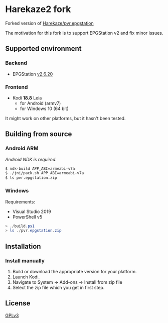 # Harekaze2 fork
Forked version of [Harekaze/pvr.epgstation](https://github.com/Harekaze/pvr.epgstation)

The motivation for this fork is to support EPGStation v2 and fix minor issues.

## Supported environment

### Backend
- EPGStation [v2.6.20](https://github.com/l3tnun/EPGStation/tree/v2.6.20)

### Frontend
- Kodi **18.8** Leia
  + for Android (armv7)
  + for Windows 10 (64 bit)

It might work on other platforms, but it hasn't been tested.

## Building from source

### Android ARM
*Android NDK is required.*

```sh
$ ndk-build APP_ABI=armeabi-v7a
$ ./jni/pack.sh APP_ABI=armeabi-v7a
$ ls pvr.epgstation.zip
```

### Windows

Requirements:
- Visual Studio 2019
- PowerShell v5

```powershell
> ./build.ps1
> ls ./pvr.epgstation.zip
```

## Installation

### Install manually

1. Build or download the appropriate version for your platform.
2. Launch Kodi.
3. Navigate to System -> Add-ons -> Install from zip file
4. Select the zip file which you get in first step.

## License

[GPLv3](LICENSE)
